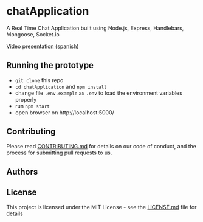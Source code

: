 # chatApplication
A Real Time Chat Application built using Node.js, Express, Handlebars, Mongoose, Socket.io

[Video presentation (spanish)](http://vfernandez.me/uoc/video_chat_app.mp4)

## Running the prototype

* `git clone` this repo
* `cd chatApplication` and `npm install`
* change file `.env.example` as `.env` to load the environment variables properly
* run `npm start`
* open browser on http://localhost:5000/

## Contributing

Please read [CONTRIBUTING.md](https://gist.github.com/PurpleBooth/b24679402957c63ec426) for details on our code of conduct, and the process for submitting pull requests to us.

## Authors

## License

This project is licensed under the MIT License - see the [LICENSE.md](LICENSE.md) file for details

